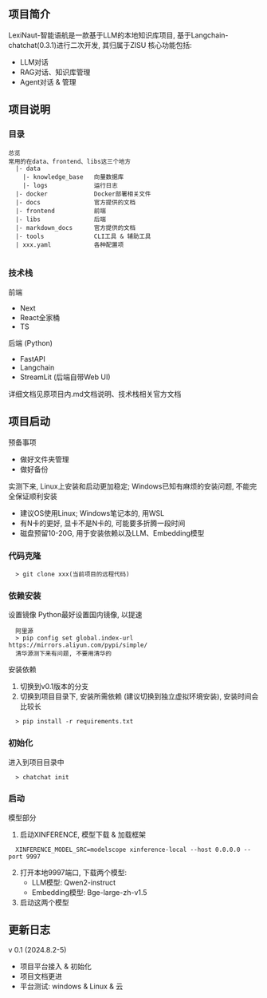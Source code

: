 ## 项目简介
LexiNaut-智能语航是一款基于LLM的本地知识库项目, 基于Langchain-chatchat(0.3.1)进行二次开发, 其归属于ZISU
核心功能包括:
- LLM对话
- RAG对话、知识库管理
- Agent对话 & 管理

## 项目说明
### 目录
```
总览
常用的在data、frontend、libs这三个地方
  |- data
    |- knowledge_base   向量数据库
    |- logs             运行日志
  |- docker             Docker部署相关文件
  |- docs               官方提供的文档
  |- frontend           前端
  |- libs               后端
  |- markdown_docs      官方提供的文档
  |- tools              CLI工具 & 辅助工具
  | xxx.yaml            各种配置项


```
### 技术栈
前端
- Next
- React全家桶
- TS

后端 (Python)
- FastAPI
- Langchain
- StreamLit (后端自带Web UI)

详细文档见原项目内.md文档说明、技术栈相关官方文档

## 项目启动

预备事项
- 做好文件夹管理
- 做好备份

实测下来, Linux上安装和启动更加稳定; Windows已知有麻烦的安装问题, 不能完全保证顺利安装
- 建议OS使用Linux; Windows笔记本的, 用WSL
- 有N卡的更好, 显卡不是N卡的, 可能要多折腾一段时间
- 磁盘预留10-20G, 用于安装依赖以及LLM、Embedding模型

### 代码克隆
```
  > git clone xxx(当前项目的远程代码)
```


### 依赖安装

设置镜像
Python最好设置国内镜像, 以提速
```
  阿里源
  > pip config set global.index-url https://mirrors.aliyun.com/pypi/simple/
  清华源测下来有问题, 不要用清华的
```
安装依赖
1. 切换到v0.1版本的分支
2. 切换到项目目录下, 安装所需依赖 (建议切换到独立虚拟环境安装), 安装时间会比较长
```
  > pip install -r requirements.txt
```

### 初始化
进入到项目目录中
```
  > chatchat init
```

### 启动
模型部分
1. 启动XINFERENCE, 模型下载 & 加载框架
```
  XINFERENCE_MODEL_SRC=modelscope xinference-local --host 0.0.0.0 --port 9997
```
2. 打开本地9997端口, 下载两个模型:
   - LLM模型: Qwen2-instruct
   - Embedding模型: Bge-large-zh-v1.5
3. 启动这两个模型



## 更新日志
v 0.1 (2024.8.2-5)
- 项目平台接入 & 初始化
- 项目文档更进
- 平台测试: windows & Linux & 云